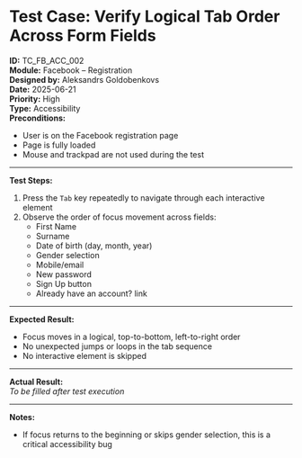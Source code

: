 # Test Case: Verify Logical Tab Order Across Form Fields

**ID:** TC_FB_ACC_002  
**Module:** Facebook – Registration  
**Designed by:** Aleksandrs Goldobenkovs  
**Date:** 2025-06-21  
**Priority:** High  
**Type:** Accessibility  
**Preconditions:**  
- User is on the Facebook registration page  
- Page is fully loaded  
- Mouse and trackpad are not used during the test  

---

**Test Steps:**

1. Press the `Tab` key repeatedly to navigate through each interactive element  
2. Observe the order of focus movement across fields:  
   - First Name  
   - Surname
   - Date of birth (day, month, year)
   - Gender selection
   - Mobile/email  
   - New password  
   - Sign Up button  
   - Already have an account? link

---

**Expected Result:**  
- Focus moves in a logical, top-to-bottom, left-to-right order  
- No unexpected jumps or loops in the tab sequence  
- No interactive element is skipped

---

**Actual Result:**  
_To be filled after test execution_

---

**Notes:**  
- If focus returns to the beginning or skips gender selection, this is a critical accessibility bug
